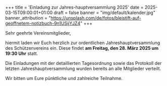 +++
title = 'Einladung zur Jahres-hauptversammlung 2025'
date = 2025-03-15T09:00:01+01:00
draft = false
banner = "img/default/kalender.jpg"
banner_attribution = "https://unsplash.com/de/fotos/bleistift-auf-geoffnetem-notizbuch-9n1USijYJZ4"
+++

Sehr geehrte Vereinsmitglieder,

hiermit laden wir Euch herzlich zur ordentlichen Jahreshauptversammlung des Schützenvereins ein. Diese findet **am Freitag, den 28. März 2025 um 19:30 Uhr** statt.

Die Einladungen mit der detaillierten Tagesordnung sowie das Protokoll der letzten Jahreshauptversammlung wurden bereits an alle Mitglieder verteilt.

Wir bitten um Eure pünktliche und zahlreiche Teilnahme.

